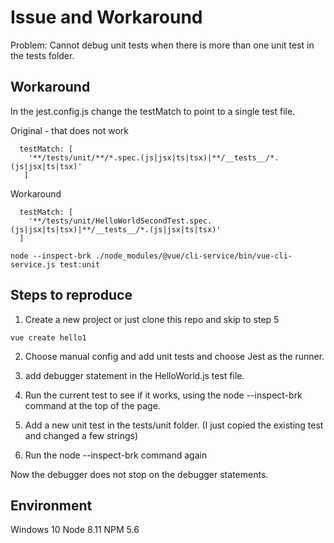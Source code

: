 # Issue and Workaround

Problem: Cannot debug unit tests when there is more than one unit test in the tests folder.

## Workaround

In the jest.config.js change the testMatch to point to a single test file.

Original - that does not work
```
  testMatch: [
    '**/tests/unit/**/*.spec.(js|jsx|ts|tsx)|**/__tests__/*.(js|jsx|ts|tsx)'
   ]
```

Workaround
```
  testMatch: [
    '**/tests/unit/HelloWorldSecondTest.spec.(js|jsx|ts|tsx)|**/__tests__/*.(js|jsx|ts|tsx)'
  ]
```



```
node --inspect-brk ./node_modules/@vue/cli-service/bin/vue-cli-service.js test:unit
```

## Steps to reproduce
1. Create a new project or just clone this repo and skip to step 5

```
vue create hello1
```

2. Choose manual config and add unit tests and choose Jest as the runner.

3. add debugger statement in the HelloWorld.js test file.

3. Run the current test to see if it works, using the node --inspect-brk command at the top of the page.

4. Add a new unit test in the tests/unit folder. (I just copied the existing test and changed a few strings)

5. Run the node --inspect-brk command again

Now the debugger does not stop on the debugger statements.

## Environment
Windows 10
Node 8.11
NPM 5.6
